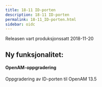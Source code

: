 ```yaml
---
title: 18-11 ID-porten
description: 18-11 ID-porten
permalink: 18-11_ID-porten.html
sidebar: oidc
---
```





Releasen vart produksjonssatt 2018-11-20

## Ny funksjonalitet:


#### OpenAM-oppgradering

Oppgradering av ID-porten til OpenAM 13.5

